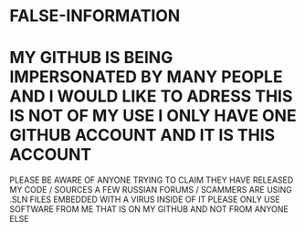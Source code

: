 # FALSE-INFORMATION

# MY GITHUB IS BEING IMPERSONATED BY MANY PEOPLE AND I WOULD LIKE TO ADRESS THIS IS NOT OF MY USE I ONLY HAVE ONE GITHUB ACCOUNT AND IT IS THIS ACCOUNT 
PLEASE BE AWARE OF ANYONE TRYING TO CLAIM THEY HAVE RELEASED MY CODE / SOURCES A FEW RUSSIAN FORUMS / SCAMMERS ARE USING .SLN FILES EMBEDDED WITH A VIRUS INSIDE OF IT PLEASE ONLY USE SOFTWARE FROM ME THAT IS ON MY GITHUB AND NOT FROM ANYONE ELSE




